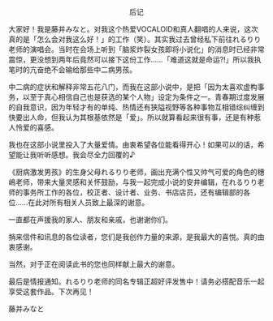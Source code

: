 <p align="center">后记</p>

大家好！我是藤并みなと。对我这个热爱VOCALOID和真人翻唱的人来说，这次真的是「怎么会对我这么好！」的工作（笑）。其实我过去曾经私下前往れるりり老师的演唱会。当时在会场上听到「脑浆炸裂女孩即将小说化」的消息时已经非常震惊，更没想到两年后竟然可以接下这份工作……「难道这就是命运?!」所以我执笔时的亢奋绝不会输给那些中二病男孩。

中二病的症状和解释非常五花八门，而我在这部小说中，是把「因为太喜欢虚构事务，以至于真心相信自己也是获选的某个人物」设定为条件之一。青春期过度发展的自我意识，因为年轻才有的单纯、热情还有狭隘视野等各种事物互相错综纠缠到快要出人命，但我认为其根基依然是「爱」。所以就算看起来很有事，还是有种惹人怜爱的喜感。

我也在这部小说里投入了大量爱情。由衷希望各位能看得开心！如果可以的话，希望能让我听听感想。我会尽全力回覆的♪

《厨病激发男孩》的生身父母れるりり老师，画出充满个性又帅气可爱的角色的穗嶋老师，带来大量灵感和关怀鼓励，与我一起完成小说的安井编辑，在れるりり老师的事务所工作的各位，校正者、设计者、业务、书店店员，还有编辑部的各位……在此对所有相关人员致上最深的谢意。

一直都在声援我的家人、朋友和亲戚，也谢谢你们。

捎来信件和讯息的各位读者，您们是我创作力量的来源，是我最大的喜悦。真的由衷感谢。

当然，对于正在阅读此书的您也同样献上最大的谢意。

最后是情报通知。れるりり老师的同名专辑正超好评发售中！请务必搭配音乐一起享受这套作品。下次再见！

藤并みなと

